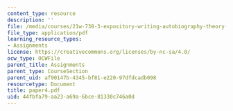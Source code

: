 ```yaml
---
content_type: resource
description: ''
file: /media/courses/21w-730-3-expository-writing-autobiography-theory-and-practice-spring-2001/44fbfa79aa23a69a6bce81330c746a0d_paper4.pdf
file_type: application/pdf
learning_resource_types:
- Assignments
license: https://creativecommons.org/licenses/by-nc-sa/4.0/
ocw_type: OCWFile
parent_title: Assignments
parent_type: CourseSection
parent_uid: af90147b-4345-bf81-e220-97dfdcadb098
resourcetype: Document
title: paper4.pdf
uid: 44fbfa79-aa23-a69a-6bce-81330c746a0d
---
```

